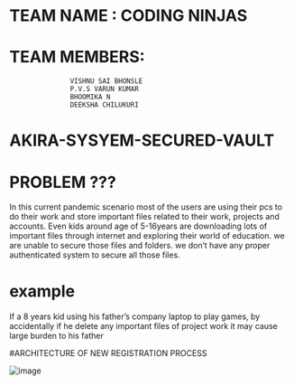# TEAM NAME : CODING NINJAS 

# TEAM MEMBERS:
                   VISHNU SAI BHONSLE
                   P.V.S VARUN KUMAR
                   BHOOMIKA N
                   DEEKSHA CHILUKURI


# AKIRA-SYSYEM-SECURED-VAULT

# PROBLEM ???

In this current pandemic scenario most of the users are using their pcs to do their work and store important files related to their work, projects and accounts.
Even kids around age of 5-16years are downloading lots of important files through internet and exploring their world of education. 
we are unable to secure those  files and  folders. we don’t have any proper authenticated system to secure all those files. 

# example
If a 8 years kid using his father’s company laptop to play games, by accidentally if he delete any important files of project work it may cause large burden to his father 


#ARCHITECTURE OF NEW REGISTRATION PROCESS 

![image](https://drive.google.com/uc?export=view&id=1l3SIjEJ83i4HHWUu073OkavGJ9n4iBwZ)


